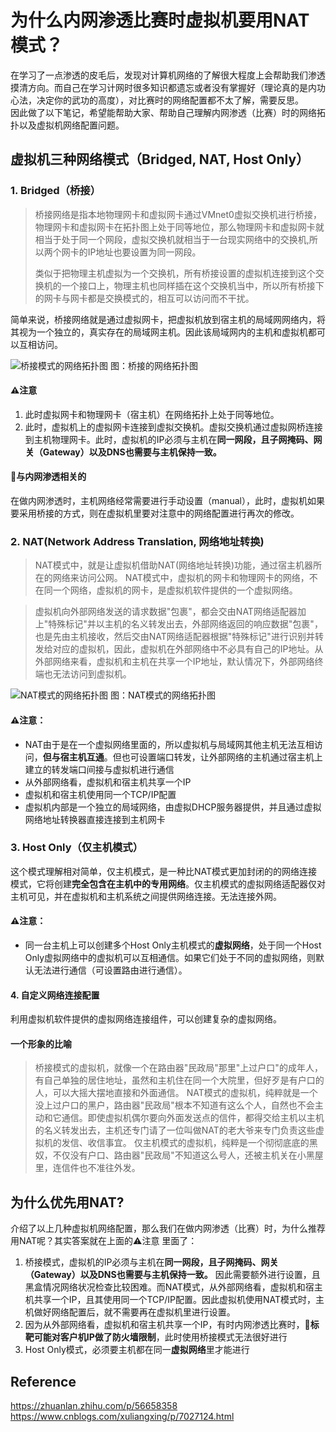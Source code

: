 # 为什么内网渗透比赛时虚拟机要用NAT模式？

在学习了一点渗透的皮毛后，发现对计算机网络的了解很大程度上会帮助我们渗透摸清方向。而自己在学习计网时很多知识都遗忘或者没有掌握好（理论真的是内功心法，决定你的武功的高度），对比赛时的网络配置都不太了解，需要反思。  
因此做了以下笔记，希望能帮助大家、帮助自己理解内网渗透（比赛）时的网络拓扑以及虚拟机网络配置问题。

## 虚拟机三种网络模式（Bridged, NAT, Host Only）

### 1. Bridged（桥接）

> 桥接网络是指本地物理网卡和虚拟网卡通过VMnet0虚拟交换机进行桥接，物理网卡和虚拟网卡在拓扑图上处于同等地位，那么物理网卡和虚拟网卡就相当于处于同一个网段，虚拟交换机就相当于一台现实网络中的交换机,所以两个网卡的IP地址也要设置为同一网段。
>
> 类似于把物理主机虚拟为一个交换机，所有桥接设置的虚拟机连接到这个交换机的一个接口上，物理主机也同样插在这个交换机当中，所以所有桥接下的网卡与网卡都是交换模式的，相互可以访问而不干扰。

简单来说，桥接网络就是通过虚拟网卡，把虚拟机放到宿主机的局域网网络内，将其视为一个独立的，真实存在的局域网主机。因此该局域网内的主机和虚拟机都可以互相访问。

![桥接模式的网络拓扑图](https://image-host-toky.oss-cn-shanghai.aliyuncs.com/20191206094309.png)
图：桥接的网络拓扑图  

#### ⚠️注意
1. 此时虚拟网卡和物理网卡（宿主机）在网络拓扑上处于同等地位。  
2. 此时，虚拟机上的虚拟网卡连接到虚拟交换机。虚拟交换机通过虚拟网桥连接到主机物理网卡。此时，虚拟机的IP必须与主机在**同一网段，且子网掩码、网关（Gateway）以及DNS也需要与主机保持一致。**  

#### 🎯与内网渗透相关的 
在做内网渗透时，主机网络经常需要进行手动设置（manual），此时，虚拟机如果要采用桥接的方式，则在虚拟机里要对注意中的网络配置进行再次的修改。


### 2. NAT(Network Address Translation, 网络地址转换)

> NAT模式中，就是让虚拟机借助NAT(网络地址转换)功能，通过宿主机器所在的网络来访问公网。
NAT模式中，虚拟机的网卡和物理网卡的网络，不在同一个网络，虚拟机的网卡，是虚拟机软件提供的一个虚拟网络。

> 虚拟机向外部网络发送的请求数据"包裹"，都会交由NAT网络适配器加上"特殊标记"并以主机的名义转发出去，外部网络返回的响应数据"包裹"，也是先由主机接收，然后交由NAT网络适配器根据"特殊标记"进行识别并转发给对应的虚拟机，因此，虚拟机在外部网络中不必具有自己的IP地址。从外部网络来看，虚拟机和主机在共享一个IP地址，默认情况下，外部网络终端也无法访问到虚拟机。

![NAT模式的网络拓扑图](https://image-host-toky.oss-cn-shanghai.aliyuncs.com/20191206095303.png)
图：NAT模式的网络拓扑图  

#### ⚠️注意：  
- NAT由于是在一个虚拟网络里面的，所以虚拟机与局域网其他主机无法互相访问，**但与宿主机互通**。但也可设置端口转发，让外部网络的主机通过宿主机上建立的转发端口间接与虚拟机进行通信
- 从外部网络看，虚拟机和宿主机共享一个IP
- 虚拟机和宿主机使用同一个TCP/IP配置
- 虚拟机内部是一个独立的局域网络，由虚拟DHCP服务器提供，并且通过虚拟网络地址转换器直接连接到主机网卡



### 3. Host Only（仅主机模式）
这个模式理解相对简单，仅主机模式，是一种比NAT模式更加封闭的的网络连接模式，它将创建**完全包含在主机中的专用网络**。仅主机模式的虚拟网络适配器仅对主机可见，并在虚拟机和主机系统之间提供网络连接。无法连接外网。
#### ⚠️注意：  
- 同一台主机上可以创建多个Host Only主机模式的**虚拟网络**，处于同一个Host Only虚拟网络中的虚拟机可以互相通信。如果它们处于不同的虚拟网络，则默认无法进行通信（可设置路由进行通信）。


#### 4. 自定义网络连接配置
利用虚拟机软件提供的虚拟网络连接组件，可以创建复杂的虚拟网络。




#### 一个形象的比喻

> 桥接模式的虚拟机，就像一个在路由器"民政局"那里"上过户口"的成年人，有自己单独的居住地址，虽然和主机住在同一个大院里，但好歹是有户口的人，可以大摇大摆地直接和外面通信。
 NAT模式的虚拟机，纯粹就是一个没上过户口的黑户，路由器"民政局"根本不知道有这么个人，自然也不会主动和它通信。即使虚拟机偶尔要向外面发送点的信件，都得交给主机以主机的名义转发出去，主机还专门请了一位叫做NAT的老大爷来专门负责这些虚拟机的发信、收信事宜。
仅主机模式的虚拟机，纯粹是一个彻彻底底的黑奴，不仅没有户口、路由器"民政局"不知道这么号人，还被主机关在小黑屋里，连信件也不准往外发。


## 为什么优先用NAT?

介绍了以上几种虚拟机网络配置，那么我们在做内网渗透（比赛）时，为什么推荐用NAT呢？其实答案就在上面的⚠️注意 里面了：  
1. 桥接模式，虚拟机的IP必须与主机在**同一网段，且子网掩码、网关（Gateway）以及DNS也需要与主机保持一致。** 因此需要额外进行设置，且黑盒情况网络状况检查比较困难。而NAT模式，从外部网络看，虚拟机和宿主机共享一个IP，且其使用同一个TCP/IP配置。因此虚拟机使用NAT模式时，主机做好网络配置后，就不需要再在虚拟机里进行设置。
2. 因为从外部网络看，虚拟机和宿主机共享一个IP，有时内网渗透比赛时，🎯**标靶可能对客户机IP做了防火墙限制**，此时使用桥接模式无法很好进行
3. Host Only模式，必须要主机都在同一**虚拟网络**里才能进行



## Reference
https://zhuanlan.zhihu.com/p/56658358  
https://www.cnblogs.com/xuliangxing/p/7027124.html
